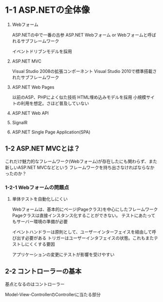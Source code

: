 # 1-1 ASP.NETの全体像

1. Webフォーム

    ASP.NETの中で一番の古参
    ASP.NET Webフォーム or Webフォームと呼ばれるサブフレームワーク

    イベントドリブンモデルを採用
    
1. ASP.NET MVC 
    
    Visual Studio 2008の拡張コンポーネント
    Visual Studio 2010で標準搭載されたサブフレームワーク
    
1. ASP.NET Web Pages
    
    以前のASP、PHPによく似た技術
    HTML埋め込みモデルを採用
    小規模サイトの利用を想定。さほど普及していない
    
1. ASP.NET Web API

1. SignalR
 
1. ASP.NET Single Page Application(SPA)

## 1-2 ASP.NET MVCとは？

これだけ魅力的なフレームワーク(Webフォーム)が存在したにも関わらず、また新しいASP.NET MVCなどという
フレームワークを持ち出さなければならなかったのか？

### 1-2-1 Webフォームの問題点

1. 単体テストを自動化しにくい

    Webフォームは、基本的にページ(Pageクラス)を中心にしたフレームワーク
    Pageクラスは直接インスタンス化することができない。
    テストにあたってもサーバー環境の準備が必要
    
    イベントハンドラーは原則として、ユーザーインターフェイスを経由して呼び出す必要がある
    トリガーはユーザーインタフェイスの状態。これもまたテストしにくくする要因
    
    アプリケーションの変更にテストが影響を受けやすい
    

## 2-2 コントローラーの基本

基点となるのはコントローラー
    
Model-View-ControllerのControllerに当たる部分
    
    



